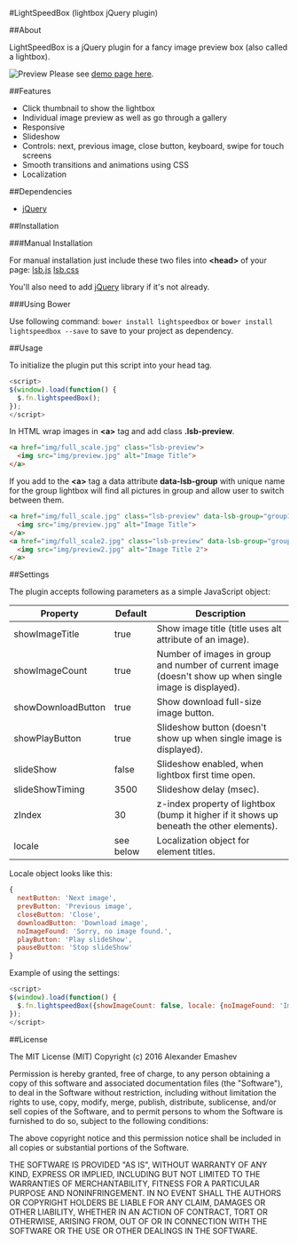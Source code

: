 #LightSpeedBox (lightbox jQuery plugin)

##About

LightSpeedBox is a jQuery plugin for a fancy image preview box (also called a lightbox).

![Preview](http://alexemashev.github.io/lsb-lightbox/img/preview.gif)
Please see [demo page here](http://alexemashev.github.io/lsb-lightbox/).

##Features

- Click thumbnail to show the lightbox
- Individual image preview as well as go through a gallery
- Responsive
- Slideshow
- Controls: next, previous image, close button, keyboard, swipe for touch screens
- Smooth transitions and animations using CSS
- Localization

##Dependencies

- [jQuery](http://jquery.com/)

##Installation

###Manual Installation

For manual installation just include these two files into **&lt;head&gt;** of your page:
[lsb.js](http://alexemashev.github.io/lightspeedbox/dist/lsb.js)
[lsb.css](http://alexemashev.github.io/lightspeedbox/dist/lsb.css)

You'll also need to add [jQuery](http://jquery.com/) library if it's not already.

###Using Bower

Use following command:
`bower install lightspeedbox`
or
`bower install lightspeedbox --save`
to save to your project as dependency.

##Usage

To initialize the plugin put this script into your head tag.

```JavaScript
<script>
$(window).load(function() {
  $.fn.lightspeedBox();
});
</script>
```

In HTML wrap images in **&lt;a&gt;** tag and add class **.lsb-preview**.

```HTML
<a href="img/full_scale.jpg" class="lsb-preview">
  <img src="img/preview.jpg" alt="Image Title">
</a>
```

If you add to the **&lt;a&gt;** tag a data attribute **data-lsb-group** with unique name for the group lightbox will find all pictures in group and allow user to switch between them.

```HTML
<a href="img/full_scale.jpg" class="lsb-preview" data-lsb-group="group1">
  <img src="img/preview.jpg" alt="Image Title">
</a>
<a href="img/full_scale2.jpg" class="lsb-preview" data-lsb-group="group1">
  <img src="img/preview2.jpg" alt="Image Title 2">
</a>
```

##Settings

The plugin accepts following parameters as a simple JavaScript object:

| Property         | Default   | Description                                                                       |
|------------------|-----------|----------------------------------------------------------------------------------|
|showImageTitle|true       |Show image title (title uses alt attribute of an image).|
|showImageCount|true       |Number of images in group and number of current image (doesn't show up when single image is displayed).|
|showDownloadButton|true|Show download full-size image button.|
|showPlayButton|true|Slideshow button (doesn't show up when single image is displayed).|
|slideShow   |false      |Slideshow enabled, when lightbox first time open.|
|slideShowTiming   |3500      |Slideshow delay (msec).|
|zIndex           |30      |z-index property of lightbox (bump it higher if it shows up beneath the other elements).|
|locale           |see below     |Localization object for element titles.|

Locale object looks like this:

```JavaScript
{
  nextButton: 'Next image',
  prevButton: 'Previous image',
  closeButton: 'Close',
  downloadButton: 'Download image',
  noImageFound: 'Sorry, no image found.',
  playButton: 'Play slideShow',
  pauseButton: 'Stop slideShow'
}
```
Example of using the settings:

```JavaScript
<script>
$(window).load(function() {
  $.fn.lightspeedBox({showImageCount: false, locale: {noImageFound: 'Image is missing'}});
});
</script>
```

##License

The MIT License (MIT)
Copyright (c) 2016 Alexander Emashev

Permission is hereby granted, free of charge, to any person obtaining a copy of this software and associated documentation files (the "Software"), to deal in the Software without restriction, including without limitation the rights to use, copy, modify, merge, publish, distribute, sublicense, and/or sell copies of the Software, and to permit persons to whom the Software is furnished to do so, subject to the following conditions:

The above copyright notice and this permission notice shall be included in all copies or substantial portions of the Software.

THE SOFTWARE IS PROVIDED "AS IS", WITHOUT WARRANTY OF ANY KIND, EXPRESS OR IMPLIED, INCLUDING BUT NOT LIMITED TO THE WARRANTIES OF MERCHANTABILITY, FITNESS FOR A PARTICULAR PURPOSE AND NONINFRINGEMENT. IN NO EVENT SHALL THE AUTHORS OR COPYRIGHT HOLDERS BE LIABLE FOR ANY CLAIM, DAMAGES OR OTHER LIABILITY, WHETHER IN AN ACTION OF CONTRACT, TORT OR OTHERWISE, ARISING FROM, OUT OF OR IN CONNECTION WITH THE SOFTWARE OR THE USE OR OTHER DEALINGS IN THE SOFTWARE.

